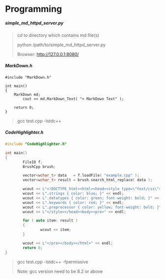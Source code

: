 # Programming


##### simple_md_httpd_server.py
> cd to directory which contains md file(s)
>
> python /path/to/simple_md_httpd_server.py
>
> Browser: http://127.0.0.1:8080/
>

##### MarkDown.h
```
#include "MarkDown.h"

int main()
{
	MarkDown md;
        cout << md.MarkDown_Text( "> MarkDown Text" );

	return 0;
}
```
>
> gcc test.cpp -lstdc++
>

##### CodeHighlighter.h
```cpp
#include "CodeHighlighter.h"

int main()
{
        FileIO f;
        BrushCpp brush;

        vector<wchar_t> data   = f.loadFile( "example.cpp" );
        vector<wchar_t> result = brush.search_html_replace( data );

        wcout << L"<!DOCTYPE html><html><head><style type=\"text/css\">" << endl;
        wcout << L".strings { color: blue; }" << endl;
        wcout << L".datatypes { color: green; font-weight: bold; }" << endl;
        wcout << L".keywords { color: red; }" << endl;
        wcout << L".preprocessor { color: yellow; font-weight: bold; }" << endl;
        wcout << L"</style></head><body><pre>" << endl;

        for ( auto item: result )
        {
                wcout << item;
        }

        wcout << L"</pre></body></html>" << endl;
        return 0;
}
```
>
> gcc test.cpp -lstdc++ -fpermissive
>
> Note: gcc version need to be 8.2 or above
>

